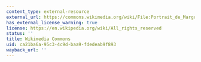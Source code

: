 ```yaml
---
content_type: external-resource
external_url: https://commons.wikimedia.org/wiki/File:Portrait_de_Marguerite_de_Navarre,_attribu%C3%A9_%C3%A0_Fran%C3%A7ois_Clouet,_mus%C3%A9e_Cond%C3%A9_(cropped).jpg
has_external_license_warning: true
license: https://en.wikipedia.org/wiki/All_rights_reserved
status: ''
title: Wikimedia Commons
uid: ca21ba6a-95c3-4c9d-baa9-fdedeab9f893
wayback_url: ''
---
```

